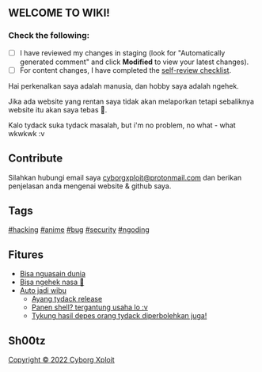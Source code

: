## WELCOME TO WIKI!
### Check the following:

- [ ] I have reviewed my changes in staging (look for "Automatically generated comment" and click **Modified** to view your latest changes).
- [ ] For content changes, I have completed the [self-review checklist](https://github.com/github/docs/blob/main/contributing/self-review.md#self-review).

Hai perkenalkan saya adalah manusia, dan hobby saya adalah ngehek.

Jika ada website yang rentan saya tidak akan melaporkan tetapi sebaliknya website itu akan saya tebas 🗿.

Kalo tydack suka tydack masalah, but i'm no problem, no what - what wkwkwk :v

## Contribute
Silahkan hubungi email saya <a href="https://cyborgxploit@protonmail.com">cyborgxploit@protonmail.com</a> dan berikan penjelasan anda mengenai website & github saya.

## Tags
<a href="https://github.com/xjusthaxor/">#hacking</a>
<a href="https://github.com/xjusthaxor/">#anime</a>
<a href="https://github.com/xjusthaxor/">#bug</a>
<a href="https://github.com/xjusthaxor/">#security</a>
<a href="https://github.com/xjusthaxor/">#ngoding</a>

## Fitures
- [Bisa nguasain dunia](#404)
- [Bisa ngehek nasa 🗿](#404)
- [Auto jadi wibu](#404)
  - [Ayang tydack release](#404)
  - [Panen shell? tergantung usaha lo :v](#404)
  - [Tykung hasil depes orang tydack diperbolehkan juga!](#404)

## Sh00tz
<a href="https://www.google.com/">Copyright &copy; 2022 Cyborg Xploit</a>



